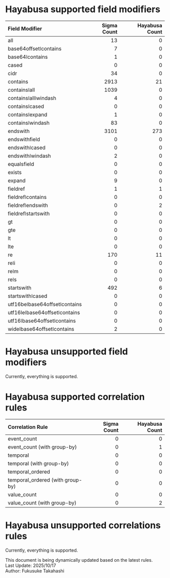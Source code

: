 # Hayabusa supported field modifiers
| Field Modifier                |   Sigma Count |   Hayabusa Count |
|:------------------------------|--------------:|-----------------:|
| all                           |            13 |                0 |
| base64offsetǀcontains         |             7 |                0 |
| base64ǀcontains               |             1 |                0 |
| cased                         |             0 |                0 |
| cidr                          |            34 |                0 |
| contains                      |          2913 |               21 |
| containsǀall                  |          1039 |                0 |
| containsǀallǀwindash          |             4 |                0 |
| containsǀcased                |             0 |                0 |
| containsǀexpand               |             1 |                0 |
| containsǀwindash              |            83 |                0 |
| endswith                      |          3101 |              273 |
| endswithfield                 |             0 |                0 |
| endswithǀcased                |             0 |                0 |
| endswithǀwindash              |             2 |                0 |
| equalsfield                   |             0 |                0 |
| exists                        |             0 |                0 |
| expand                        |             9 |                0 |
| fieldref                      |             1 |                1 |
| fieldrefǀcontains             |             0 |                0 |
| fieldrefǀendswith             |             0 |                2 |
| fieldrefǀstartswith           |             0 |                0 |
| gt                            |             0 |                0 |
| gte                           |             0 |                0 |
| lt                            |             0 |                0 |
| lte                           |             0 |                0 |
| re                            |           170 |               11 |
| reǀi                          |             0 |                0 |
| reǀm                          |             0 |                0 |
| reǀs                          |             0 |                0 |
| startswith                    |           492 |                6 |
| startswithǀcased              |             0 |                0 |
| utf16beǀbase64offsetǀcontains |             0 |                0 |
| utf16leǀbase64offsetǀcontains |             0 |                0 |
| utf16ǀbase64offsetǀcontains   |             0 |                0 |
| wideǀbase64offsetǀcontains    |             2 |                0 |

# Hayabusa unsupported field modifiers
Currently, everything is supported.


# Hayabusa supported correlation rules
| Correlation Rule                 |   Sigma Count |   Hayabusa Count |
|:---------------------------------|--------------:|-----------------:|
| event_count                      |             0 |                0 |
| event_count (with group-by)      |             0 |                1 |
| temporal                         |             0 |                0 |
| temporal (with group-by)         |             0 |                0 |
| temporal_ordered                 |             0 |                0 |
| temporal_ordered (with group-by) |             0 |                0 |
| value_count                      |             0 |                0 |
| value_count (with group-by)      |             0 |                2 |

# Hayabusa unsupported correlations rules
Currently, everything is supported.


This document is being dynamically updated based on the latest rules.  
Last Update: 2025/10/17  
Author: Fukusuke Takahashi